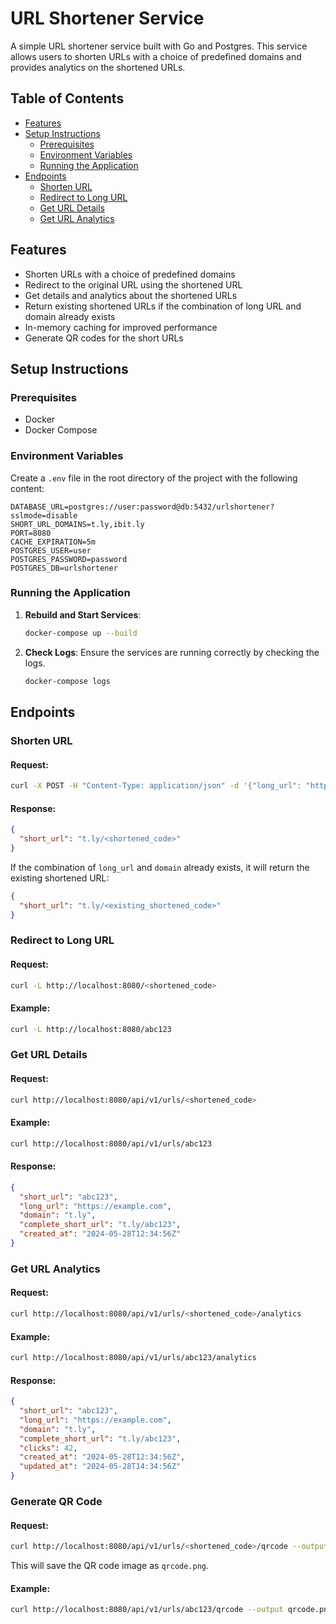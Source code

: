 # URL Shortener Service

A simple URL shortener service built with Go and Postgres. This service allows users to shorten URLs with a choice of
predefined domains and provides analytics on the shortened URLs.

## Table of Contents

- [Features](#features)
- [Setup Instructions](#setup-instructions)
    - [Prerequisites](#prerequisites)
    - [Environment Variables](#environment-variables)
    - [Running the Application](#running-the-application)
- [Endpoints](#endpoints)
    - [Shorten URL](#shorten-url)
    - [Redirect to Long URL](#redirect-to-long-url)
    - [Get URL Details](#get-url-details)
    - [Get URL Analytics](#get-url-analytics)

## Features

- Shorten URLs with a choice of predefined domains
- Redirect to the original URL using the shortened URL
- Get details and analytics about the shortened URLs
- Return existing shortened URLs if the combination of long URL and domain already exists
- In-memory caching for improved performance
- Generate QR codes for the short URLs

## Setup Instructions

### Prerequisites

- Docker
- Docker Compose

### Environment Variables

Create a `.env` file in the root directory of the project with the following content:

```env
DATABASE_URL=postgres://user:password@db:5432/urlshortener?sslmode=disable
SHORT_URL_DOMAINS=t.ly,ibit.ly
PORT=8080
CACHE_EXPIRATION=5m
POSTGRES_USER=user
POSTGRES_PASSWORD=password
POSTGRES_DB=urlshortener
```

### Running the Application

1. **Rebuild and Start Services**:
   ```sh
   docker-compose up --build
   ```

2. **Check Logs**:
   Ensure the services are running correctly by checking the logs.
   ```sh
   docker-compose logs
   ```

## Endpoints

### Shorten URL

#### Request:

```sh
curl -X POST -H "Content-Type: application/json" -d '{"long_url": "https://example.com", "domain": "t.ly"}' http://localhost:8080/api/v1/shorten
```

#### Response:

```json
{
  "short_url": "t.ly/<shortened_code>"
}
```

If the combination of `long_url` and `domain` already exists, it will return the existing shortened URL:

```json
{
  "short_url": "t.ly/<existing_shortened_code>"
}
```

### Redirect to Long URL

#### Request:

```sh
curl -L http://localhost:8080/<shortened_code>
```

#### Example:

```sh
curl -L http://localhost:8080/abc123
```

### Get URL Details

#### Request:

```sh
curl http://localhost:8080/api/v1/urls/<shortened_code>
```

#### Example:

```sh
curl http://localhost:8080/api/v1/urls/abc123
```

#### Response:

```json
{
  "short_url": "abc123",
  "long_url": "https://example.com",
  "domain": "t.ly",
  "complete_short_url": "t.ly/abc123",
  "created_at": "2024-05-28T12:34:56Z"
}
```

### Get URL Analytics

#### Request:

```sh
curl http://localhost:8080/api/v1/urls/<shortened_code>/analytics
```

#### Example:

```sh
curl http://localhost:8080/api/v1/urls/abc123/analytics
```

#### Response:

```json
{
  "short_url": "abc123",
  "long_url": "https://example.com",
  "domain": "t.ly",
  "complete_short_url": "t.ly/abc123",
  "clicks": 42,
  "created_at": "2024-05-28T12:34:56Z",
  "updated_at": "2024-05-28T14:34:56Z"
}
```

### Generate QR Code

#### Request:

```sh
curl http://localhost:8080/api/v1/urls/<shortened_code>/qrcode --output qrcode.png
```

This will save the QR code image as `qrcode.png`.

#### Example:

```sh
curl http://localhost:8080/api/v1/urls/abc123/qrcode --output qrcode.png
```